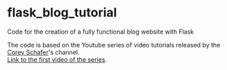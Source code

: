 # flask_blog_tutorial
Code for the creation of a fully functional blog website with Flask

The code is based on the Youtube series of video tutorials released by the [Corey Schafer](https://www.youtube.com/channel/UCCezIgC97PvUuR4_gbFUs5g)'s channel.
<br/>
[Link to the first video of the series](https://www.youtube.com/watch?v=MwZwr5Tvyxo&list=PL-osiE80TeTs4UjLw5MM6OjgkjFeUxCYH). 
